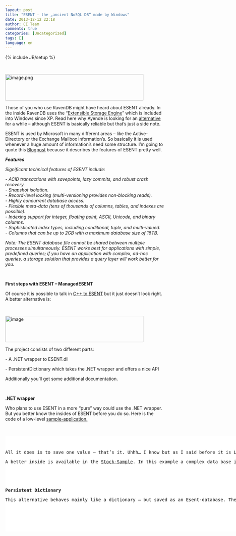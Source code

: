 ```yaml
---
layout: post
title: "ESENT – the „ancient NoSQL DB“ made by Windows"
date: 2013-12-12 22:18
author: CI Team
comments: true
categories: [Uncategorized]
tags: []
language: en
---
```

{% include JB/setup %}
<p>&nbsp; <p><img title="image.png" style="border-top: 0px; border-right: 0px; background-image: none; border-bottom: 0px; padding-top: 0px; padding-left: 0px; border-left: 0px; padding-right: 0px" border="0" alt="image.png" src="{{BASE_PATH}}/assets/wp-images-de/image1915.png" width="438" height="83"> <p>Those of you who use RavenDB might have heard about ESENT already. In the inside RavenDB uses the “<a href="http://en.wikipedia.org/wiki/Extensible_Storage_Engine">Extensible Storage Engine</a>” which is included into Windows since XP. Read here why Ayende is looking for an <a href="http://ayende.com/blog/162593/why-leveldb-all-of-a-sudden">alternative</a> for a while – although ESENT is basically reliable but that’s just a side note.
<p>ESENT is used by Microsoft in many different areas – like the Active-Directory or the Exchange Mailbox information’s. So basically it is used whenever a huge amount of information’s need some structure. I’m going to quote this <a href="http://www.jondavis.net/techblog/post/2010/08/30/Esent-The-Decade-Old-Database-Engine-That-Windows-(Almost)-Always-Had.aspx">Blogpost</a> because it describes the features of ESENT pretty well.
<p><em><b>Features</b></em> <p><em>Significant technical features of ESENT include:</em> <p><em>-</em><i> </i><em>ACID transactions with savepoints, lazy commits, and robust crash recovery.</em><i> </i><i><br><em>-</em> <em>Snapshot isolation.</em><br><em>-</em> <em>Record-level locking (multi-versioning provides non-blocking reads).</em><br><em>- Highly concurrent database access.</em><br><em>-</em> <em>Flexible meta-data (tens of thousands of columns, tables, and indexes are possible).</em><br><em>-</em> <em>Indexing support for integer, floating point, ASCII, Unicode, and binary columns.</em><br><em>-</em> <em>Sophisticated index types, including conditional, tuple, and multi-valued.</em><br><em>-</em> <em>Columns that can be up to 2GB with a maximum database size of 16TB.</em></i> <p><em>Note: The ESENT database file cannot be shared between multiple processes simultaneously. ESENT works best for applications with simple, predefined queries; if you have an application with complex, ad-hoc queries, a storage solution that provides a query layer will work better for you.</em> <p><b></b>&nbsp; <p><b>First steps with ESENT – ManagedESENT</b> <p>Of course it is possible to talk in <a href="http://stackoverflow.com/questions/5311252/setting-up-a-basic-esent-for-c-example">C++ to ESENT</a> but it just doesn’t look right. A better alternative is: <p>&nbsp; <p><img title="image" style="border-top: 0px; border-right: 0px; background-image: none; border-bottom: 0px; padding-top: 0px; padding-left: 0px; border-left: 0px; padding-right: 0px" border="0" alt="image" src="{{BASE_PATH}}/assets/wp-images-de/image1915.png" width="438" height="83"> <p>The project consists of two different parts: <p>- A .NET wrapper to ESENT.dll <p>- PersistentDictionary which takes the .NET wrapper and offers a nice API <p>Additionally you’ll get some additional documentation.
<p><b></b>&nbsp; <p><b>.NET wrapper</b> <p>Who plans to use ESENT in a more “pure” way could use the .NET wrapper. But you better know the insides of ESENT before you do so. Here is the code of a low-level <a href="http://managedesent.codeplex.com/wikipage?title=ManagedEsentSample&amp;referringTitle=ManagedEsentDocumentation">sample-application.</a> <p>&nbsp;</p> <div id="scid:9D7513F9-C04C-4721-824A-2B34F0212519:3f6b1158-fd42-4de2-9ed2-cd4659e45095" class="wlWriterEditableSmartContent" style="float: none; padding-bottom: 0px; padding-top: 0px; padding-left: 0px; margin: 0px; display: inline; padding-right: 0px"><pre style=" width: 932px; height: 303px;background-color:White;overflow: auto;"><div><!--

Code highlighting produced by Actipro CodeHighlighter (freeware)
http://www.CodeHighlighter.com/

--><span style="color: #000000;">
</span><span style="color: #0000FF;">namespace</span><span style="color: #000000;"> EsentSample
{
    </span><span style="color: #0000FF;">using</span><span style="color: #000000;"> System;
    </span><span style="color: #0000FF;">using</span><span style="color: #000000;"> System.Text;
    </span><span style="color: #0000FF;">using</span><span style="color: #000000;"> Microsoft.Isam.Esent.Interop;

    </span><span style="color: #0000FF;">public</span><span style="color: #000000;"> </span><span style="color: #0000FF;">class</span><span style="color: #000000;"> EsentSample
    {
        </span><span style="color: #808080;">///</span><span style="color: #008000;"> </span><span style="color: #808080;">&lt;summary&gt;</span><span style="color: #008000;">
        </span><span style="color: #808080;">///</span><span style="color: #008000;"> Main routine. Called when the program starts.
        </span><span style="color: #808080;">///</span><span style="color: #008000;"> </span><span style="color: #808080;">&lt;/summary&gt;</span><span style="color: #008000;">
        </span><span style="color: #808080;">///</span><span style="color: #008000;"> </span><span style="color: #808080;">&lt;param name=&quot;args&quot;&gt;</span><span style="color: #008000;">
        </span><span style="color: #808080;">///</span><span style="color: #008000;"> The arguments to the program.
        </span><span style="color: #808080;">///</span><span style="color: #008000;"> </span><span style="color: #808080;">&lt;/param&gt;</span><span style="color: #808080;">
</span><span style="color: #000000;">        </span><span style="color: #0000FF;">public</span><span style="color: #000000;"> </span><span style="color: #0000FF;">static</span><span style="color: #000000;"> </span><span style="color: #0000FF;">void</span><span style="color: #000000;"> Main(</span><span style="color: #0000FF;">string</span><span style="color: #000000;">[] args)
        {
            JET_INSTANCE instance;
            JET_SESID sesid;
            JET_DBID dbid;
            JET_TABLEID tableid;

            JET_COLUMNDEF columndef </span><span style="color: #000000;">=</span><span style="color: #000000;"> </span><span style="color: #0000FF;">new</span><span style="color: #000000;"> JET_COLUMNDEF();
            JET_COLUMNID columnid;

            </span><span style="color: #008000;">//</span><span style="color: #008000;"> Initialize ESENT. Setting JET_param.CircularLog to 1 means ESENT will automatically
            </span><span style="color: #008000;">//</span><span style="color: #008000;"> delete unneeded logfiles. JetInit will inspect the logfiles to see if the last
            </span><span style="color: #008000;">//</span><span style="color: #008000;"> shutdown was clean. If it wasn't (e.g. the application crashed) recovery will be
            </span><span style="color: #008000;">//</span><span style="color: #008000;"> run automatically bringing the database to a consistent state.</span><span style="color: #008000;">
</span><span style="color: #000000;">            Api.JetCreateInstance(</span><span style="color: #0000FF;">out</span><span style="color: #000000;"> instance, </span><span style="color: #800000;">&quot;</span><span style="color: #800000;">instance</span><span style="color: #800000;">&quot;</span><span style="color: #000000;">);
            Api.JetSetSystemParameter(instance, JET_SESID.Nil, JET_param.CircularLog, </span><span style="color: #800080;">1</span><span style="color: #000000;">, </span><span style="color: #0000FF;">null</span><span style="color: #000000;">);
            Api.JetInit(</span><span style="color: #0000FF;">ref</span><span style="color: #000000;"> instance);
            Api.JetBeginSession(instance, </span><span style="color: #0000FF;">out</span><span style="color: #000000;"> sesid, </span><span style="color: #0000FF;">null</span><span style="color: #000000;">, </span><span style="color: #0000FF;">null</span><span style="color: #000000;">);

            </span><span style="color: #008000;">//</span><span style="color: #008000;"> Create the database. To open an existing database use the JetAttachDatabase and
            </span><span style="color: #008000;">//</span><span style="color: #008000;"> JetOpenDatabase APIs.</span><span style="color: #008000;">
</span><span style="color: #000000;">            Api.JetCreateDatabase(sesid, </span><span style="color: #800000;">&quot;</span><span style="color: #800000;">edbtest.db</span><span style="color: #800000;">&quot;</span><span style="color: #000000;">, </span><span style="color: #0000FF;">null</span><span style="color: #000000;">, </span><span style="color: #0000FF;">out</span><span style="color: #000000;"> dbid, CreateDatabaseGrbit.OverwriteExisting); 

            </span><span style="color: #008000;">//</span><span style="color: #008000;"> Create the table. Meta-data operations are transacted and can be performed concurrently.
            </span><span style="color: #008000;">//</span><span style="color: #008000;"> For example, one session can add a column to a table while another session is reading
            </span><span style="color: #008000;">//</span><span style="color: #008000;"> or updating records in the same table.
            </span><span style="color: #008000;">//</span><span style="color: #008000;"> This table has no indexes defined, so it will use the default sequential index. Indexes
            </span><span style="color: #008000;">//</span><span style="color: #008000;"> can be defined with the JetCreateIndex API.</span><span style="color: #008000;">
</span><span style="color: #000000;">            Api.JetBeginTransaction(sesid);
            Api.JetCreateTable(sesid, dbid, </span><span style="color: #800000;">&quot;</span><span style="color: #800000;">table</span><span style="color: #800000;">&quot;</span><span style="color: #000000;">, </span><span style="color: #800080;">0</span><span style="color: #000000;">, </span><span style="color: #800080;">100</span><span style="color: #000000;">, </span><span style="color: #0000FF;">out</span><span style="color: #000000;"> tableid);
            columndef.coltyp </span><span style="color: #000000;">=</span><span style="color: #000000;"> JET_coltyp.LongText;
            columndef.cp </span><span style="color: #000000;">=</span><span style="color: #000000;"> JET_CP.ASCII;
            Api.JetAddColumn(sesid, tableid, </span><span style="color: #800000;">&quot;</span><span style="color: #800000;">column1</span><span style="color: #800000;">&quot;</span><span style="color: #000000;">, columndef, </span><span style="color: #0000FF;">null</span><span style="color: #000000;">, </span><span style="color: #800080;">0</span><span style="color: #000000;">, </span><span style="color: #0000FF;">out</span><span style="color: #000000;"> columnid);
            Api.JetCommitTransaction(sesid, CommitTransactionGrbit.LazyFlush);

            </span><span style="color: #008000;">//</span><span style="color: #008000;"> Insert a record. This table only has one column but a table can have slightly over 64,000
            </span><span style="color: #008000;">//</span><span style="color: #008000;"> columns defined. Unless a column is declared as fixed or variable it won't take any space
            </span><span style="color: #008000;">//</span><span style="color: #008000;"> in the record unless set. An individual record can have several hundred columns set at one
            </span><span style="color: #008000;">//</span><span style="color: #008000;"> time, the exact number depends on the database page size and the contents of the columns.</span><span style="color: #008000;">
</span><span style="color: #000000;">            Api.JetBeginTransaction(sesid);
            Api.JetPrepareUpdate(sesid, tableid, JET_prep.Insert);
            </span><span style="color: #0000FF;">string</span><span style="color: #000000;"> message </span><span style="color: #000000;">=</span><span style="color: #000000;"> </span><span style="color: #800000;">&quot;</span><span style="color: #800000;">Hello world</span><span style="color: #800000;">&quot;</span><span style="color: #000000;">;
            Api.SetColumn(sesid, tableid, columnid, message, Encoding.ASCII);
            Api.JetUpdate(sesid, tableid);
            Api.JetCommitTransaction(sesid, CommitTransactionGrbit.None);    </span><span style="color: #008000;">//</span><span style="color: #008000;"> Use JetRollback() to abort the transaction

            </span><span style="color: #008000;">//</span><span style="color: #008000;"> Retrieve a column from the record. Here we move to the first record with JetMove. By using
            </span><span style="color: #008000;">//</span><span style="color: #008000;"> JetMoveNext it is possible to iterate through all records in a table. Use JetMakeKey and
            </span><span style="color: #008000;">//</span><span style="color: #008000;"> JetSeek to move to a particular record.</span><span style="color: #008000;">
</span><span style="color: #000000;">            Api.JetMove(sesid, tableid, JET_Move.First, MoveGrbit.None);
            </span><span style="color: #0000FF;">string</span><span style="color: #000000;"> buffer </span><span style="color: #000000;">=</span><span style="color: #000000;"> Api.RetrieveColumnAsString(sesid, tableid, columnid, Encoding.ASCII);
            Console.WriteLine(</span><span style="color: #800000;">&quot;</span><span style="color: #800000;">{0}</span><span style="color: #800000;">&quot;</span><span style="color: #000000;">, buffer);

            </span><span style="color: #008000;">//</span><span style="color: #008000;"> Terminate ESENT. This performs a clean shutdown.</span><span style="color: #008000;">
</span><span style="color: #000000;">            Api.JetCloseTable(sesid, tableid);
            Api.JetEndSession(sesid, EndSessionGrbit.None);
            Api.JetTerm(instance);
        }
    }
}</span></div></pre><!-- Code inserted with Steve Dunn's Windows Live Writer Code Formatter Plugin.  http://dunnhq.com --></div>
<p>All it does is to save one value – that’s it. Uhhh… I know but as I said before it is Low-Level ;-) 
<p>A better inside is available in the <a href="http://managedesent.codeplex.com/SourceControl/latest#EsentInteropSamples/StockSample/StockSample.cs">Stock-Sample</a>. In this example a complex data base is created by using the ManagedEsent API and it saves stock information’s. But there is still an easier way:
<p><b></b>
<p><b></b>&nbsp; <p><b>Persistent Dictionary</b>
<p>This alternative behaves mainly like a dictionary – but saved as an Esent-database. There are some more details in the <a href="http://managedesent.codeplex.com/wikipage?title=PersistentDictionaryDocumentation">documentation</a>.
<p>&nbsp;</p>
<div id="scid:9D7513F9-C04C-4721-824A-2B34F0212519:447b482b-a80b-47a6-b4bf-465d3aac6ea1" class="wlWriterEditableSmartContent" style="float: none; padding-bottom: 0px; padding-top: 0px; padding-left: 0px; margin: 0px; display: inline; padding-right: 0px"><pre style=" width: 932px; height: 303px;background-color:White;overflow: auto;"><div><!--

Code highlighting produced by Actipro CodeHighlighter (freeware)
http://www.CodeHighlighter.com/

--><span style="color: #0000FF;">public</span><span style="color: #000000;"> </span><span style="color: #0000FF;">static</span><span style="color: #000000;"> </span><span style="color: #0000FF;">void</span><span style="color: #000000;"> Main(</span><span style="color: #0000FF;">string</span><span style="color: #000000;">[] args)
        {
            var dictionary </span><span style="color: #000000;">=</span><span style="color: #000000;"> </span><span style="color: #0000FF;">new</span><span style="color: #000000;"> PersistentDictionary</span><span style="color: #000000;">&lt;</span><span style="color: #0000FF;">string</span><span style="color: #000000;">, </span><span style="color: #0000FF;">string</span><span style="color: #000000;">&gt;</span><span style="color: #000000;">(</span><span style="color: #800000;">&quot;</span><span style="color: #800000;">Names</span><span style="color: #800000;">&quot;</span><span style="color: #000000;">);

            Console.WriteLine(</span><span style="color: #800000;">&quot;</span><span style="color: #800000;">What is your first name?</span><span style="color: #800000;">&quot;</span><span style="color: #000000;">);
            </span><span style="color: #0000FF;">string</span><span style="color: #000000;"> firstName </span><span style="color: #000000;">=</span><span style="color: #000000;"> Console.ReadLine();
            </span><span style="color: #0000FF;">if</span><span style="color: #000000;"> (dictionary.ContainsKey(firstName))
            {
                Console.WriteLine(</span><span style="color: #800000;">&quot;</span><span style="color: #800000;">Welcome back {0} {1}</span><span style="color: #800000;">&quot;</span><span style="color: #000000;">,
                    firstName,
                    dictionary[firstName]);
            }
            </span><span style="color: #0000FF;">else</span><span style="color: #000000;">
            {
                Console.WriteLine(
                    </span><span style="color: #800000;">&quot;</span><span style="color: #800000;">I don't know you, {0}. What is your last name?</span><span style="color: #800000;">&quot;</span><span style="color: #000000;">,
                    firstName);
                dictionary[firstName] </span><span style="color: #000000;">=</span><span style="color: #000000;"> Console.ReadLine();
            }
        }</span></div></pre><!-- Code inserted with Steve Dunn's Windows Live Writer Code Formatter Plugin.  http://dunnhq.com --></div>
<p>The code is quite simple and in the background a folder named “Names” is created. That’s where the Esent database is situated:
<p><img title="image" style="border-top: 0px; border-right: 0px; background-image: none; border-bottom: 0px; padding-top: 0px; padding-left: 0px; border-left: 0px; padding-right: 0px" border="0" alt="image" src="{{BASE_PATH}}/assets/wp-images-de/image_thumb1056.png" width="488" height="168">
<p>Unfortunately I don’t know if it’s possible to readout the information with a tool (without code).
<p><b></b>&nbsp; <p><b>About the Performance</b>
<p>It takes a while to enter 1.000.000 entries into a database with using a PersistentDictionary and it takes even longer with using GUIDs instead of Integer. Maybe it takes some time to get expressive numbers. The team published some performance information <a href="http://managedesent.codeplex.com/wikipage?title=SystemStats">here</a> and <a href="http://managedesent.codeplex.com/wikipage?title=PersistentDictionaryDocumentation">here</a>.
<p><b></b>&nbsp; <p><b>LINQ support!</b>
<p>There is a LINQ support for the PersistentDictionary since <a href="http://blogs.msdn.com/b/laurionb/archive/2011/02/15/managedesent-1-6-released-linq-support-for-persistentdictionary.aspx">Version 1.6</a>.



<p><b></b>&nbsp; <p><b>Windows Store Apps</b>
<p>Since Esent is a part of Windows and some sections might use the API it is possible to use Esent with Windows Store Apps. It should work since <a href="https://managedesent.codeplex.com/SourceControl/list/changesets">version 1.8</a> but it seems like the PersistentDictionary is not supported actually. Read more about it <a href="http://lunarfrog.com/blog/2012/09/23/extensible-storage-engine/">here</a>.
<p><b></b>&nbsp; <p><b>More links about ManagedEsent</b>
<p>- <a href="https://managedesent.codeplex.com/discussions/454692">Performance of Persistent Dictionary (CodePlex Discussion)</a>
<p>- <a href="https://github.com/ayende/managed-esent">Ayendes Fork</a>
<p>- <a href="http://blogs.msdn.com/b/laurionb/">Blog by a Microsoft employee about Esent and the ManagedEsent API</a> 
<p><b></b>
<p><b></b>&nbsp; <p><b>Esent Serialization</b>
<p>Beside the “PersistentDictionary” there is another project using the ManagedEsent:
<p>&nbsp; <p><img title="image" style="border-top: 0px; border-right: 0px; background-image: none; border-bottom: 0px; padding-top: 0px; padding-left: 0px; border-left: 0px; padding-right: 0px" border="0" alt="image" src="{{BASE_PATH}}/assets/wp-images-de/image1917.png" width="504" height="113"></p>
<p>&nbsp;</p>
<p>Basically the project helps to integrate data structures easily in Esent. Have a look on it in <a href="http://esentserialize.codeplex.com/SourceControl/latest#DemoApp/Program.cs">this demo</a>. </p>
<p><b></b>&nbsp; <p><b>Result</b>
<p>Esent has a nasty API but is still used even in Windows 8. With the help of tools like ManagedEsent API, PersistentDictionary and Esent Serialization the first steps are quite easy. If they are the tools of choice depends mainly on the purpose – since there are numerous alternatives. But the fact that RavenDB is partly build on Esent is a proof that it is at least worth a shot. 
<p>P.S.: Since the code in this blogpost is mainly from <a href="http://managedesent.codeplex.com/">official sources</a> I won’t upload anything on GitHub. The necessary ManagedEsent.dll is available on <a href="http://www.nuget.org/packages/ManagedEsent/">NuGet.</a>
<p><b></b>&nbsp; <p><b>Question: Anyone some experience with Esent to share?</b>
